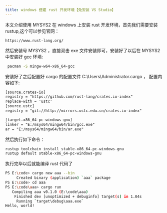 ```yaml
---
title: windows 搭建 rust 开发环境【免安装 VS Studio】
---
```

本文介绍使用 MYSYS2 在 windows 上安装 rust 开发环境，首先我们需要安装 rustup,这个可以参见官网：
```
https://www.rust-lang.org/
```
然后安装号 MYSYS2 ，直接双击 exe 文件安装即可，安装好了以后在 MYSYS2 中安装好 gcc 环境:
```bash
 pacman -S mingw-w64-x86_64-gcc
```
安装好了之后配置好 cargo 的配置文件 C:\Users\Administrator\.cargo ， 配置内容如下:
```txt
[source.crates-io]
registry = "https://github.com/rust-lang/crates.io-index"
replace-with = 'ustc'
[source.ustc]
registry = "git://http://mirrors.ustc.edu.cn/crates.io-index"

[target.x86_64-pc-windows-gnu]
linker = "E:/msys64/mingw64/bin/gcc.exe"
ar = "E:/msys64/mingw64/bin/ar.exe"
```
然后执行如下命令：
```bash
rustup toolchain install stable-x86_64-pc-windows-gnu
rustup default stable-x86_64-pc-windows-gnu
```
执行完毕以后就能编译 rust 代码了
```bash
PS E:\code> cargo new aaa --bin
     Created binary (application) `aaa` package
PS E:\code> cd aaa
PS E:\code\aaa> cargo run
   Compiling aaa v0.1.0 (E:\code\aaa)
    Finished dev [unoptimized + debuginfo] target(s) in 1.04s
     Running `target\debug\aaa.exe`
Hello, world!
```